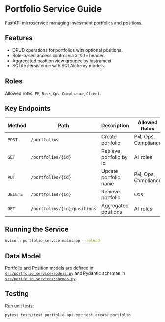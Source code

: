 # Portfolio Service Guide

FastAPI microservice managing investment portfolios and positions.

## Features
- CRUD operations for portfolios with optional positions.
- Role-based access control via `X-Role` header.
- Aggregated position view grouped by instrument.
- SQLite persistence with SQLAlchemy models.

## Roles
Allowed roles: `PM`, `Risk`, `Ops`, `Compliance`, `Client`.

## Key Endpoints
| Method | Path | Description | Allowed Roles |
| ------ | ---- | ----------- | ------------- |
| `POST` | `/portfolios` | Create portfolio | PM, Ops, Compliance |
| `GET` | `/portfolios/{id}` | Retrieve portfolio by id | All roles |
| `PUT` | `/portfolios/{id}` | Update portfolio name | PM, Ops, Compliance |
| `DELETE` | `/portfolios/{id}` | Remove portfolio | Ops |
| `GET` | `/portfolios/{id}/positions` | Aggregated positions | All roles |

## Running the Service
```bash
uvicorn portfolio_service.main:app --reload
```

## Data Model
Portfolio and Position models are defined in [`src/portfolio_service/models.py`](../src/portfolio_service/models.py) and Pydantic schemas in [`src/portfolio_service/schemas.py`](../src/portfolio_service/schemas.py).

## Testing
Run unit tests:
```bash
pytest tests/test_portfolio_api.py::test_create_portfolio
```
